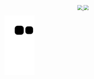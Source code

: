 <div align="center">
  <a href="https://github.com/7505504">
  <img height="180em" src="https://github-readme-stats.vercel.app/api?username=7505504&show_icons=true&theme=dracula&include_all_commits=true&count_private=true"/>
  <img height="180em" src="https://github-readme-stats.vercel.app/api/top-langs/?username=7505504&layout=compact&langs_count=7&theme=dracula"/>
</div>
 
<div> 
 
  ![Snake animation](https://github.com/rafaballerini/rafaballerini/blob/output/github-contribution-grid-snake.svg)
 
</div>
